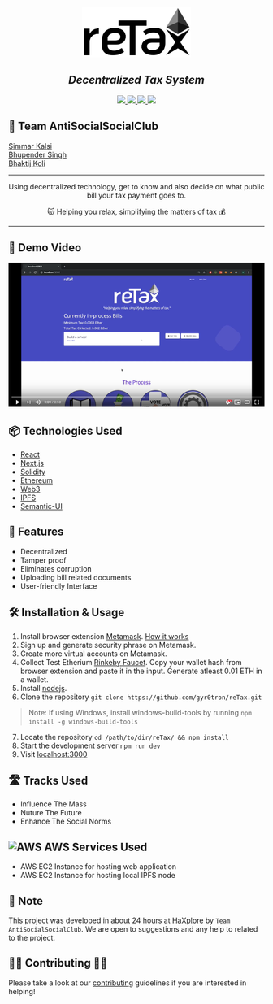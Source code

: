 <p align="center">
  <a href="" rel="noopener">
    <img src="./static/img/logo_black.png" height="100px">
  </a>
</p>

<h2 align="center"><em>Decentralized Tax System</em></h2>

<p align="center">
  <a href="https://github.com/gyr0tron/reTax" rel="_blank">
    <img src="https://img.shields.io/website/http/github.com/gyr0tron/reTax.svg?down_message=Offline&label=Website&style=flat-square&up_color=informational&up_message=Online">
  </a>
  <a href="http://reactjs.org/" rel="_blank">
    <img src="https://img.shields.io/badge/Made%20with-React-informational.svg?logo=react&style=flat-square">
  </a>
  <a href="" rel="_blank">
    <img src="https://img.shields.io/github/license/gyr0tron/reTax.svg?color=green&style=flat-square">
  </a>
  <a href="https://discord.gg/6kdpUCk" rel="_blank">
    <img src="https://img.shields.io/discord/556550037828665387.svg?logo=discord&style=flat-square">
  </a>
</p>

## 👥 Team AntiSocialSocialClub
<p>
  <a href="https://github.com/gyr0tron/" rel="_blank">Simmar Kalsi</a>
  <br>
  <a href="https://github.com/frozen4code/" rel="_blank">Bhupender Singh</a>
  <br>
  <a href="https://github.com/bhaktijkoli/" rel="_blank">Bhaktij Koli</a>
</p>

- - -
<p align="center">Using decentralized technology, get to know and also decide on what public bill your tax payment goes to.</p>
<p align="center">😽  Helping you relax, simplifying the matters of tax 💰</p>

- - -
<h2> 🎥 Demo Video</h2>
  <a href="https://www.youtube.com/watch?v=c2q-qymMvXY" target="_blank">
    <img src="./static/img/reTax-yt-cover.png" alt="reTax YT Cover">
  </a>
<br>

## 📦 Technologies Used
- [React](https://reactjs.org/)
- [Next.js](https://nextjs.org/)
- [Solidity](https://solidity.readthedocs.io/en/v0.5.11/)
- [Ethereum](https://www.ethereum.org/)
- [Web3](https://github.com/ethereum/web3.js/)
- [IPFS](https://ipfs.io/)
- [Semantic-UI](https://react.semantic-ui.com/)

## 🌟 Features
- Decentralized
- Tamper proof
- Eliminates corruption
- Uploading bill related documents
- User-friendly Interface

## 🛠 Installation & Usage
1. Install browser extension [Metamask](https://metamask.io/). [How it works](https://youtu.be/ZIGUC9JAAw8)
2. Sign up and generate security phrase on Metamask.
3. Create more virtual accounts on Metamask.
4. Collect Test Etherium [Rinkeby Faucet](http://rinkeby-faucet.com/). Copy your wallet hash from browser extension and paste it in the input. Generate atleast 0.01 ETH in a wallet.
5. Install [nodejs](https://nodejs.org/).
6. Clone the repository `git clone https://github.com/gyr0tron/reTax.git`
> Note: If using Windows, install windows-build-tools by running `npm install -g windows-build-tools` 
7. Locate the repository `cd /path/to/dir/reTax/ && npm install`
8. Start the development server `npm run dev`
9. Visit [localhost:3000](http://localhost:3000/)

## 🛣️ Tracks Used
- Influence The Mass
- Nuture The Future
- Enhance The Social Norms

## <img src="https://cdn.svgporn.com/logos/aws.svg" width="33px" alt="AWS"/> AWS Services Used

- AWS EC2 Instance for hosting web application
- AWS EC2 Instance for hosting local IPFS node

## 📝 Note
This project was developed in about 24 hours at [HaXplore](https://codefest.tech/haxplore) by `Team AntiSocialSocialClub`. We are open to suggestions and any help to related to the project.

## 👩‍💻  Contributing 👨‍💻
Please take a look at our [contributing](https://github.com/gyr0tron/reTax/blob/master/CONTRIBUTING.md/) guidelines if you are interested in helping!
